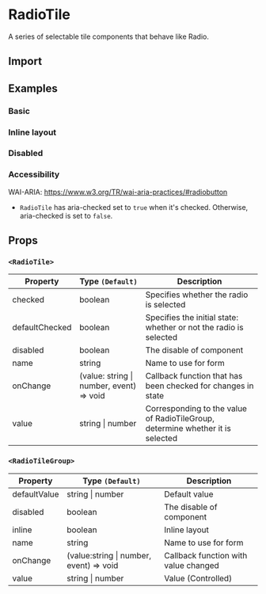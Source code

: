 # RadioTile

A series of selectable tile components that behave like Radio.

## Import

<!--{include:(components/radio-tile/fragments/import.md)}-->

## Examples

### Basic

<!--{include:`basic.md`}-->

### Inline layout

<!--{include:`inline.md`}-->

### Disabled

<!--{include:`disabled.md`}-->

### Accessibility

WAI-ARIA: https://www.w3.org/TR/wai-aria-practices/#radiobutton

- `RadioTile` has aria-checked set to `true` when it's checked. Otherwise, aria-checked is set to `false`.

## Props

### `<RadioTile>`

| Property       | Type `(Default)`                             | Description                                                                    |
| -------------- | -------------------------------------------- | ------------------------------------------------------------------------------ |
| checked        | boolean                                      | Specifies whether the radio is selected                                        |
| defaultChecked | boolean                                      | Specifies the initial state: whether or not the radio is selected              |
| disabled       | boolean                                      | The disable of component                                                       |
| name           | string                                       | Name to use for form                                                           |
| onChange       | (value: string &#124; number, event) => void | Callback function that has been checked for changes in state                   |
| value          | string &#124; number                         | Corresponding to the value of RadioTileGroup, determine whether it is selected |

### `<RadioTileGroup>`

| Property     | Type `(Default)`                            | Description                          |
| ------------ | ------------------------------------------- | ------------------------------------ |
| defaultValue | string &#124; number                        | Default value                        |
| disabled     | boolean                                     | The disable of component             |
| inline       | boolean                                     | Inline layout                        |
| name         | string                                      | Name to use for form                 |
| onChange     | (value:string &#124; number, event) => void | Callback function with value changed |
| value        | string &#124; number                        | Value (Controlled)                   |
